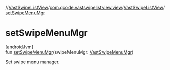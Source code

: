 //[VastSwipeListView](../../../index.md)/[com.gcode.vastswipelistview.view](../index.md)/[VastSwipeListView](index.md)/[setSwipeMenuMgr](set-swipe-menu-mgr.md)

# setSwipeMenuMgr

[androidJvm]\
fun [setSwipeMenuMgr](set-swipe-menu-mgr.md)(swipeMenuMgr: [VastSwipeMenuMgr](../../com.gcode.vastswipelistview/-vast-swipe-menu-mgr/index.md))

Set swipe menu manager.

